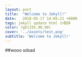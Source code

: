 ```yaml
---
layout: post
title:  "Welcome to Jekyll!"
date:   2018-05-17 14:05:21 +0800
tags: jekyll update html 小程序
color: rgb(255,90,90)
cover: '../assets/test.png'
subtitle: 'Welcome to Jekyll!'
---
```


##wooo
sdsad
